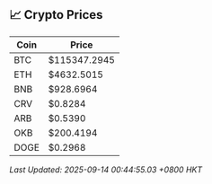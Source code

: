 ## 📈 Crypto Prices

| Coin | Price |
| ---- | ----- |
| BTC | $115347.2945 |
| ETH | $4632.5015 |
| BNB | $928.6964 |
| CRV | $0.8284 |
| ARB | $0.5390 |
| OKB | $200.4194 |
| DOGE | $0.2968 |

_Last Updated: 2025-09-14 00:44:55.03 +0800 HKT_